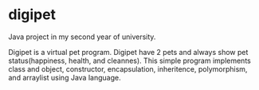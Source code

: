 # digipet

Java project in my second year of university.

Digipet is a virtual pet program. Digipet have 2 pets and always show pet status(happiness, health, and cleannes).
This simple program implements class and object, constructor, encapsulation, inheritence, polymorphism, and arraylist using Java language.
